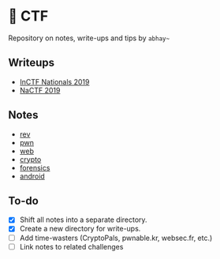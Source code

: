 # 🚩 CTF

Repository on notes, write-ups and tips by ```abhay~```

## Writeups

- [InCTF Nationals 2019](https://github.com/abhaynayar/ctf/blob/master/writeups/inctfn19.md)
- [NaCTF 2019](https://abhaynayar.com/blog/fmt.html)

## Notes

- [rev](https://github.com/abhaynayar/ctf/blob/master/notes/rev.md)
- [pwn](https://github.com/abhaynayar/ctf/blob/master/notes/pwn.md)
- [web](https://github.com/abhaynayar/ctf/blob/master/notes/web.md)
- [crypto](https://github.com/abhaynayar/ctf/blob/master/notes/crypto.md)
- [forensics](https://github.com/abhaynayar/ctf/blob/master/notes/forensics.md)
- [android](https://github.com/abhaynayar/ctf/blob/master/notes/android.md)

## To-do

- [x] Shift all notes into a separate directory.
- [x] Create a new directory for write-ups.
- [ ] Add time-wasters (CryptoPals, pwnable.kr, websec.fr, etc.)
- [ ] Link notes to related challenges
